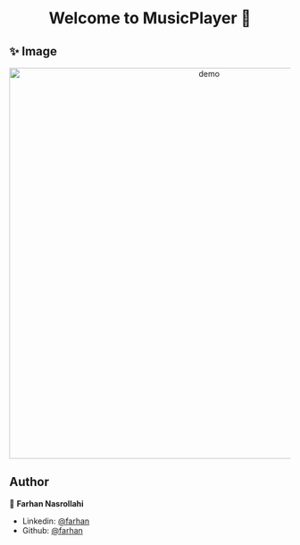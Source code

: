 <h1 align="center">Welcome to MusicPlayer 👋</h1>

## ✨ Image

<p align="center">
  <img width="700" align="center" src="https://s6.uupload.ir/files/desktop_music_player_rib2.png" alt="demo"/>
</p>

## Author

👤 **Farhan Nasrollahi**

- Linkedin: [@farhan](https://www.linkedin.com/in/farhan-nasrollahi-43021924a/)
- Github: [@farhan](https://github.com/FarhanNasrollahi)

